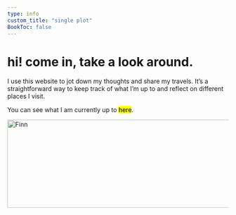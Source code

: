 ```yaml
---
type: info
custom_title: "single plot"
BookToc: false
---
```


# <span class="type"><span>hi! come in, take a look around.</span></span>

I use this website to jot down my thoughts and share my travels. It’s a straightforward way to keep track of what I’m up to and reflect on different places I visit.

You can see what I am currently up to <a href="/posts" style="background-color: yellow; color: black; text-decoration: none;">here</a>. 


<img src="/images/pink.jpg" width="850" height="200" alt="Finn">